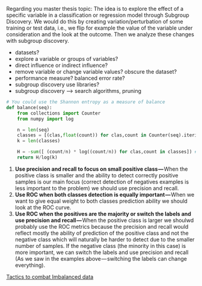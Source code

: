 Regarding you master thesis topic:
The idea is to explore the effect of a specific variable in a classification or regression model through Subgroup Discovery. We would do this by creating variation/perturbation of some training or test data, i.e., we flip for example the value of the variable under consideration and the look at the outcome. Then we analyze these changes with subgroup discovery. 



- datasets?
- explore a variable or groups of variables?
- direct influence or indirect influence?
- remove variable or change variable values? obscure the dataset?
- performance measure? balanced error rate?
- subgroup discovery use libraries? 
- subgroup discovery --> search algorithms, pruning



```python
# You could use the Shannon entropy as a measure of balance
def balance(seq):
    from collections import Counter
    from numpy import log

    n = len(seq)
    classes = [(clas,float(count)) for clas,count in Counter(seq).iteritems()]
    k = len(classes)

    H = -sum([ (count/n) * log((count/n)) for clas,count in classes]) #shannon entropy
    return H/log(k)
```

1. **Use precision and recall to focus on small positive class —** When the positive class is smaller and the ability to detect correctly positive samples is our main focus (correct detection of negatives examples is less important to the problem) we should use precision and recall.
2. **Use ROC when both classes detection is equally important —** When we want to give equal weight to both classes prediction ability we should look at the ROC curve.
3. **Use ROC when the positives are the majority or switch the labels and use precision and recall —** When the positive class is larger we shoulwd probably use the ROC metrics because the precision and recall would reflect mostly the ability of prediction of the positive class and not the negative class which will naturally be harder to detect due to the smaller number of samples. If the negative class (the minority in this case) is more important, we can switch the labels and use precision and recall (As we saw in the examples above — switching the labels can change everything).

[Tactics to combat Imbalanced data](https://machinelearningmastery.com/tactics-to-combat-imbalanced-classes-in-your-machine-learning-dataset/)